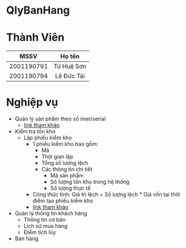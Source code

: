 # QlyBanHang

# Thành Viên
| MSSV          | Họ tên       |
| :---:         | :---:        |
| 2001190791    | Từ Huệ Sơn   |
| 2001190794    | Lê Đức Tài   |

# Nghiệp vụ
- Quản lý sản phẩm theo số imei/serial
    - [link tham khảo](https://www.kiotviet.vn/huong-dan-su-dung-kiotviet/huong-dan-hang-hoa/hang-hoa-serial-imei/)
- Kiểm tra tồn kho
    - Lập phiếu kiểm kho
        - 1 phiếu kiểm kho bao gồm:
            - Mã
            - Thời gian lập
            - Tổng số lượng lệch
            - Các thông tin chi tiết 
                - Mã sản phẩm
                - Số lượng tồn kho trong hệ thống
                - Số lượng thực tế
        - Công thức tính: Giá trị lệch = Số lượng lệch * Giá vốn tại thời điểm tạo phiếu kiểm kho
        - [link tham khảo](https://www.kiotviet.vn/huong-dan-su-dung-kiotviet/huong-dan-kiem-kho/tao-phieu-kiem-kho/)
- Quản lý thông tin khách hàng
    - Thông tin cơ bản
    - Lịch sử mua hàng
    - Điểm tích lũy
- Bán hàng